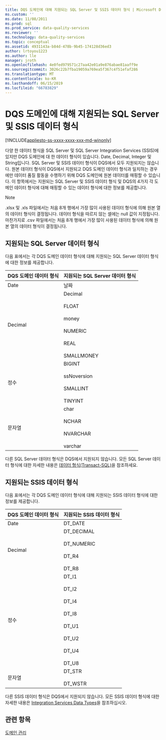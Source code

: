 ```yaml
---
title: DQS 도메인에 대해 지원되는 SQL Server 및 SSIS 데이터 형식 | Microsoft Docs
ms.custom: ''
ms.date: 11/08/2011
ms.prod: sql
ms.prod_service: data-quality-services
ms.reviewer: ''
ms.technology: data-quality-services
ms.topic: conceptual
ms.assetid: 4931143a-b84d-478b-9b45-174128d36ed3
author: lrtoyou1223
ms.author: lle
manager: jroth
ms.openlocfilehash: 4e0fed979571c27aa42e01a9e876abae81aaff9e
ms.sourcegitcommit: 3026c22b7fba19059a769ea5f367c4f51efaf286
ms.translationtype: MT
ms.contentlocale: ko-KR
ms.lasthandoff: 06/15/2019
ms.locfileid: "66783829"
---
```

# <a name="supported-sql-server-and-ssis-data-types-for-dqs-domains"></a>DQS 도메인에 대해 지원되는 SQL Server 및 SSIS 데이터 형식

[!INCLUDE[appliesto-ss-xxxx-xxxx-xxx-md-winonly](../includes/appliesto-ss-xxxx-xxxx-xxx-md-winonly.md)]

  다양 한 데이터 형식을 SQL Server 및 SQL Server Integration Services (SSIS)에 있지만 DQS 도메인에 대 한 데이터 형식이 있습니다. Date, Decimal, Integer 및 String입니다. SQL Server 및 SSIS 데이터 형식이 DQS에서 모두 지원되지는 않습니다. 원본 데이터 형식이 DQS에서 지원되고 DQS 도메인 데이터 형식과 일치하는 경우에만 데이터 품질 활동을 수행하기 위해 DQS 도메인에 원본 데이터를 매핑할 수 있습니다. 이 항목에서는 지원되는 SQL Server 및 SSIS 데이터 형식 및 DQS의 4가지 각 도메인 데이터 형식에 대해 매핑할 수 있는 데이터 형식에 대한 정보를 제공합니다.  
  
> [!NOTE]  
>  .xlsx 및 .xls 파일에서는 처음 8개 행에서 가장 많이 사용된 데이터 형식에 의해 원본 열의 데이터 형식이 결정됩니다. 데이터 형식을 따르지 않는 셀에는 null 값이 지정됩니다. 마찬가지로 .csv 파일에서는 처음 8개 행에서 가장 많이 사용된 데이터 형식에 의해 원본 열의 데이터 형식이 결정됩니다.  
  
##  <a name="SQLServer"></a> 지원되는 SQL Server 데이터 형식  
 다음 표에서는 각 DQS 도메인 데이터 형식에 대해 지원되는 SQL Server 데이터 형식에 대한 정보를 제공합니다.  
  
|DQS 도메인 데이터 형식|지원되는 SQL Server 데이터 형식|  
|--------------------------|------------------------------------|  
|Date|날짜|  
|Decimal|Decimal<br /><br /> FLOAT<br /><br /> money<br /><br /> NUMERIC<br /><br /> REAL<br /><br /> SMALLMONEY|  
|정수|BIGINT<br /><br /> ssNoversion<br /><br /> SMALLINT<br /><br /> TINYINT|  
|문자열|char<br /><br /> NCHAR<br /><br /> NVARCHAR<br /><br /> varchar|  
  
 다른 SQL Server 데이터 형식은 DQS에서 지원되지 않습니다. 모든 SQL Server 데이터 형식에 대한 자세한 내용은 [데이터 형식&#40;Transact-SQL&#41;](../t-sql/data-types/data-types-transact-sql.md)을 참조하세요.  
  
##  <a name="SSIS"></a> 지원되는 SSIS 데이터 형식  
 다음 표에서는 각 DQS 도메인 데이터 형식에 대해 지원되는 SSIS 데이터 형식에 대한 정보를 제공합니다.  
  
|DQS 도메인 데이터 형식|지원되는 SSIS 데이터 형식|  
|--------------------------|------------------------------|  
|Date|DT_DATE|  
|Decimal|DT_DECIMAL<br /><br /> DT_NUMERIC<br /><br /> DT_R4<br /><br /> DT_R8|  
|정수|DT_I1<br /><br /> DT_I2<br /><br /> DT_I4<br /><br /> DT_I8<br /><br /> DT_U1<br /><br /> DT_U2<br /><br /> DT_U4<br /><br /> DT_U8|  
|문자열|DT_STR<br /><br /> DT_WSTR|  
  
 다른 SSIS 데이터 형식은 DQS에서 지원되지 않습니다. 모든 SSIS 데이터 형식에 대한 자세한 내용은 [Integration Services Data Types](../integration-services/data-flow/integration-services-data-types.md)을 참조하십시오.  
  
## <a name="see-also"></a>관련 항목  
 [도메인 관리](../data-quality-services/managing-a-domain.md)  
  
  
